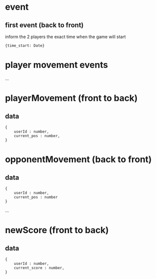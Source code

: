 # event

## first event (back to front)

inform the 2 players the exact time when the game will start

```
{time_start: Date}
```


# player movement events

...
# playerMovement (front to back)

## data

```
{
	userId : number,
	current_pos : number,
}
```

# opponentMovement (back to front)

## data

```
{
    userId : number,
    current_pos : number
}

```
...

# newScore (front to back)

## data

```
{
	userId : number,
    current_score : number,
}
```
